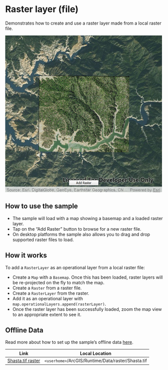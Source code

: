 # Raster layer (file)

Demonstrates how to create and use a raster layer made from a local
raster file.

![](screenshot.png)

## How to use the sample

  - The sample will load with a map showing a basemap and a loaded
    raster layer.
  - Tap on the “Add Raster” button to browse for a new raster file.
  - On desktop platforms the sample also allows you to drag and drop
    supported raster files to load.

## How it works

To add a `RasterLayer` as an operational layer from a local raster file:

  - Create a `Map` with a `Basemap`. Once this has been loaded, raster
    layers will be re-projected on the fly to match the map.
  - Create a `Raster` from a raster file.
  - Create a `RasterLayer` from the raster.
  - Add it as an operational layer with
    `map.operationalLayers.append(rasterLayer)`.
  - Once the raster layer has been successfully loaded, zoom the map
    view to an appropriate extent to see it.

## Offline Data

Read more about how to set up the sample’s offline data
[here](http://links.esri.com/ArcGISRuntimeQtSamples).

| Link                                                                                           | Local Location                                     |
| ---------------------------------------------------------------------------------------------- | -------------------------------------------------- |
| [Shasta.tif raster](https://www.arcgis.com/home/item.html?id=c669445e6cb4490b8306f0c170a9cbb1) | `<userhome>`/ArcGIS/Runtime/Data/raster/Shasta.tif |
